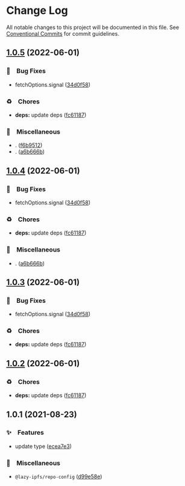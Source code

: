 # Change Log

All notable changes to this project will be documented in this file.
See [Conventional Commits](https://conventionalcommits.org) for commit guidelines.

## [1.0.5](https://github.com/bluelovers/ws-ipfs/compare/@lazy-ipfs/repo-config@1.0.1...@lazy-ipfs/repo-config@1.0.5) (2022-06-01)


### 🐛　Bug Fixes

* fetchOptions.signal ([34d0f58](https://github.com/bluelovers/ws-ipfs/commit/34d0f582b2aede84c8c3368f120fba53dd44377d))


### ♻️　Chores

* **deps:** update deps ([fc61187](https://github.com/bluelovers/ws-ipfs/commit/fc61187b003a17693ce8ba63ec8d80a5981dd9ce))


### 🔖　Miscellaneous

* . ([f6b9512](https://github.com/bluelovers/ws-ipfs/commit/f6b9512e45c5903bd3768c60b5e317d4f1f18dce))
* . ([a6b666b](https://github.com/bluelovers/ws-ipfs/commit/a6b666b2408b5e3416c8e3456b19af74ec9b8caa))





## [1.0.4](https://github.com/bluelovers/ws-ipfs/compare/@lazy-ipfs/repo-config@1.0.1...@lazy-ipfs/repo-config@1.0.4) (2022-06-01)


### 🐛　Bug Fixes

* fetchOptions.signal ([34d0f58](https://github.com/bluelovers/ws-ipfs/commit/34d0f582b2aede84c8c3368f120fba53dd44377d))


### ♻️　Chores

* **deps:** update deps ([fc61187](https://github.com/bluelovers/ws-ipfs/commit/fc61187b003a17693ce8ba63ec8d80a5981dd9ce))


### 🔖　Miscellaneous

* . ([a6b666b](https://github.com/bluelovers/ws-ipfs/commit/a6b666b2408b5e3416c8e3456b19af74ec9b8caa))





## [1.0.3](https://github.com/bluelovers/ws-ipfs/compare/@lazy-ipfs/repo-config@1.0.1...@lazy-ipfs/repo-config@1.0.3) (2022-06-01)


### 🐛　Bug Fixes

* fetchOptions.signal ([34d0f58](https://github.com/bluelovers/ws-ipfs/commit/34d0f582b2aede84c8c3368f120fba53dd44377d))


### ♻️　Chores

* **deps:** update deps ([fc61187](https://github.com/bluelovers/ws-ipfs/commit/fc61187b003a17693ce8ba63ec8d80a5981dd9ce))





## [1.0.2](https://github.com/bluelovers/ws-ipfs/compare/@lazy-ipfs/repo-config@1.0.1...@lazy-ipfs/repo-config@1.0.2) (2022-06-01)


### ♻️　Chores

* **deps:** update deps ([fc61187](https://github.com/bluelovers/ws-ipfs/commit/fc61187b003a17693ce8ba63ec8d80a5981dd9ce))





## 1.0.1 (2021-08-23)


### ✨　Features

* update type ([ecea7e3](https://github.com/bluelovers/ws-ipfs/commit/ecea7e39baaa642b1f004f85366072b278ceb266))


### 🔖　Miscellaneous

* `@lazy-ipfs/repo-config` ([d99e58e](https://github.com/bluelovers/ws-ipfs/commit/d99e58ec8df6189e323db2342803e6e8409a1335))
